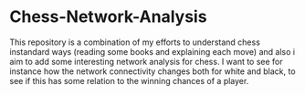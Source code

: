 # Chess-Network-Analysis
 
This repository is a combination of my efforts to understand chess instandard ways (reading some books and explaining each move) and also i aim to add some interesting network analysis for chess. I want to see for instance how the network connectivity changes both for white and black, to see if this has some relation to the winning chances of a player. 
